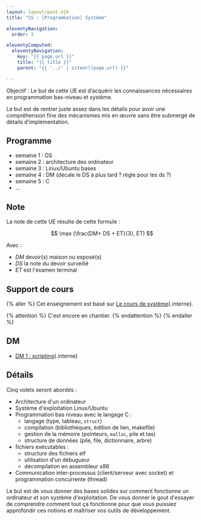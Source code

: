 ```yaml
---
layout: layout/post.njk 
title: "S5 : [Programmation] Système"

eleventyNavigation:
  order: 3

eleventyComputed:
  eleventyNavigation:
    key: "{{ page.url }}"
    title: "{{ title }}"
    parent: "{{ '../' | siteUrl(page.url) }}"

---
```


Objectif : Le but de cette UE est d’acquérir les connaissances nécessaires en programmation bas-niveau et système.

Le but est de rentrer juste assez dans les détails pour avoir une compréhension fine des mécanismes mis en œuvre sans être submergé de détails d'implémentation.

## Programme

- semaine 1 : OS
- semaine 2 : architecture des ordinateur
- semaine 3 : Linux/Ubuntu bases
- semaine 4 : DM (décale le DS à plus tard ? règle pour les ds ?)
- semaine 5 : C
- ...

## Note

La note de cette UE résulte de cette formule :

$$
\max (\frac{DM+ DS + ET}{3}, ET)
$$

Avec :

- $DM$ devoir(s) maison ou exposé(s)
- $DS$ la note du devoir surveillé
- $ET$ est l'examen terminal

## Support de cours

{% aller %}
Cet enseignement est basé sur [Le cours de système](/cours/système){.interne}.

{% attention %}
C'est encore en chantier.
{% endattention %}
{% endaller %}

## DM

- [DM 1 : scripting](/cours/système/linux/scripting/DM/){.interne}

## Détails

Cinq volets seront abordés :

- Architecture d'un ordinateur
- Système d'exploitation Linux/Ubuntu
- Programmation bas niveau avec le langage C :
  - langage (type, tableau, `struct`)
  - compilation (bibliothèques, édition de lien, makefile)
  - gestion de la mémoire (pointeurs, `malloc`, pile et tas)
  - structure de données (pile, file, dictionnaire, arbre)
- fichiers exécutables :
  - structure des fichiers elf
  - utilisation d'un débugueur
  - décompilation en assembleur x86
- Communication inter-processus (client/serveur avec socket) et programmation concurrente (thread)

Le but est de vous donner des bases solides sur comment fonctionne un ordinateur et son système d'exploitation. De vous donner le gout d'essayer de comprendre comment tout ça fonctionne pour que vous puissiez approfondir ces notions et maîtriser vos outils de développement.
